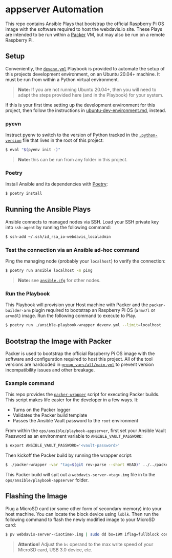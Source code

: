# appserver Automation

This repo contains Ansible Plays that bootstrap the official Raspberry Pi OS image with the
software required to host the webdavis.io site. These Plays are intended to be run within a
[Packer](https://www.packer.io/) VM, but may also be run on a remote Raspberry Pi.

## Setup

Conveniently, the [`devenv.yml`](./devenv.yml) Playbook is provided to automate the setup of
this projects development environment, on an Ubuntu 20.04+ machine. It must be run from within
a Python virtual environment.

> **Note:** If you are not running Ubuntu 20.04+, then you will need to adapt the steps
> provided here (and in the Playbook) for your system.

If this is your first time setting up the development environment for this project, then follow
the instructions in [ubuntu-dev-environment.md](../../../docs/ubuntu-dev-environment.md),
instead.

### pyevn

Instruct pyenv to switch to the version of Python tracked in the
[`.python-version`](../../../.python-version) file that lives in the root of this project:

```bash
$ eval "$(pyenv init -)"
```

> **Note:** this can be run from any folder in this project.

### Poetry

Install Ansible and its dependencies with [Poetry](https://python-poetry.org/):

```bash
$ poetry install
```

## Running the Ansible Plays

Ansible connects to managed nodes via SSH. Load your SSH private key into `ssh-agent` by
running the following command:

```bash
$ ssh-add ~/.ssh/id_rsa_io-webdavis_localadmin
```

### Test the connection via an Ansible ad-hoc command

Ping the managing node (probably your `localhost`) to verify the connection:

```bash
$ poetry run ansible localhost -m ping
```

> **Note:** see [`ansible.cfg`](./ansible.cfg) for other nodes.

### Run the Playbook

This Playbook will provision your Host machine with Packer and the `packer-builder-arm` plugin
required to bootstrap an Raspberry Pi OS (`armv7l` or `arvm8l`) image. Run the following
command to execute to Play.

```bash
$ poetry run ./ansible-playbook-wrapper devenv.yml --limit=localhost
```

## Bootstrap the Image with Packer

Packer is used to bootstrap the official Raspberry Pi OS image with the software and
configuration required to host this project. All of the tool versions are hardcoded in
[`group_vars/all/main.yml`](./group_vars/all/main.yml) to prevent version incompatibility
issues and other breakage.

### Example command

This repo provides the [`packer-wrapper`](./packer-wrapper) script for executing Packer builds.
This script makes life easier for the developer in a few ways. It:

- Turns on the Packer logger
- Validates the Packer build template
- Passes the Ansible Vault password to the `root` environment

From within the `ops/ansible/playbook-appserver`, first set your Ansible Vault Password as an
environment variable to `ANSIBLE_VAULT_PASSWORD`:

```bash
$ export ANSIBLE_VAULT_PASSWORD='<vault-password>'
```

Then kickoff the Packer build by running the wrapper script:

```bash
$ ./packer-wrapper -var "tag=$(git rev-parse --short HEAD)" ../../packer/build_webdavis-server.pkr.hcl
```

This Packer build will spit out a `webdavis-server-<tag>.img` file in to the
`ops/ansible/playbook-appserver` folder.

## Flashing the Image

Plug a MicroSD card (or some other form of secondary memory) into your host machine. You can
locate the block device using `lsblk`. Then run the following command to flash the newly
modified image to your MicroSD card:

```bash
$ pv webdavis-server-<isotime>.img | sudo dd bs=19M iflag=fullblock conv=fsync of=/dev/sdb
```

> **Attention!** Adjust the `bs` operand to the max write speed of your MicroSD card, USB 3.0
> device, etc.
